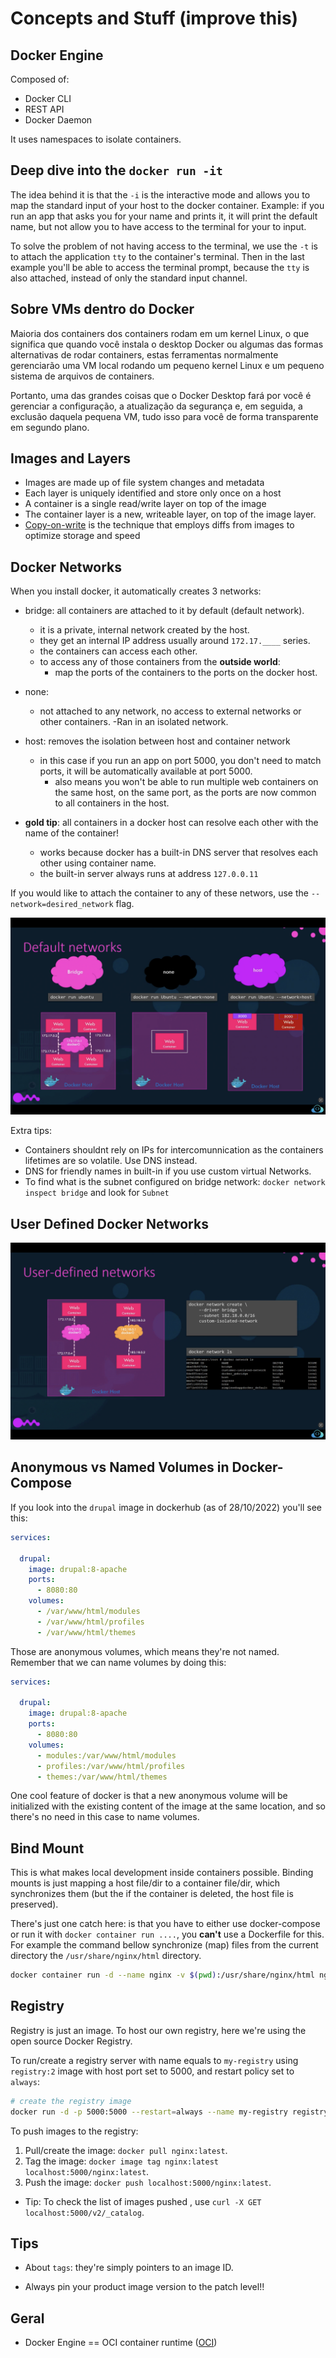 # Concepts and Stuff (improve this)

## Docker Engine

Composed of:

- Docker CLI
- REST API
- Docker Daemon

It uses namespaces to isolate containers.

## Deep dive into the `docker run -it`

The idea behind it is that the `-i` is the interactive mode and allows you to map
the standard input of your host to the docker container.
Example: if you run an app that asks you for your name and prints it, it will
print the default name, but not allow you to have access to the terminal for your
to input.

To solve the problem of not having access to the terminal, we use the `-t` is to
attach the application `tty` to the container's terminal. Then in the last example
you'll be able to access the terminal prompt, because the `tty` is also attached,
instead of only the standard input channel.

## Sobre VMs dentro do Docker

Maioria dos containers dos containers rodam em um kernel Linux, o que significa
que quando você instala o desktop Docker ou algumas das formas alternativas de
rodar containers, estas ferramentas normalmente gerenciarão uma VM local rodando
um pequeno kernel Linux e um pequeno sistema de arquivos de containers.

Portanto, uma das grandes coisas que o Docker Desktop fará por você é gerenciar
a configuração, a atualização da segurança e, em seguida, a exclusão
daquela pequena VM, tudo isso para você de forma transparente em segundo plano.

## Images and Layers

- Images are made up of file system changes and metadata
- Each layer is uniquely identified and store only once on a host
- A container is a single read/write layer on top of the image
- The container layer is a new, writeable layer, on top of the image layer.
- [Copy-on-write](https://adaptive.svbtle.com/fundamentals-of-docker-storage)
is the technique that employs diffs from images to optimize storage and speed

## Docker Networks

When you install docker, it automatically creates 3 networks:

- bridge: all containers are attached to it by default (default network).
  - it is a private, internal network created by the host.
  - they get an internal IP address usually around `172.17.____` series.
  - the containers can access each other.
  - to access any of those containers from the **outside world**:
    - map the ports of the containers to the ports on the docker host.
- none:
  - not attached to any network, no access to external networks or
other containers.
    -Ran in an isolated network.
- host: removes the isolation between host and container network
  - in this case if you run an app on port 5000, you don't need
    to match ports, it will be automatically available at port 5000.
    - also means you won't be able to run multiple web containers
    on the same host, on the same port, as the ports are now common
    to all containers in the host.

- **gold tip**: all containers in a docker host can resolve each other
with the name of the container!
  - works because docker has a built-in DNS server that resolves
    each other using container name.
  - the built-in server always runs at address `127.0.0.11`

If you would like to attach the container to any of these
networs, use the `--network=desired_network` flag.

![docker networks](./images/docker_networks.png "docker networks")

Extra tips:

- Containers shouldnt rely on IPs for intercomunnication as the containers
lifetimes are so volatile. Use DNS instead.
- DNS for friendly names in built-in if you use custom virtual Networks.
- To find what is the subnet configured on bridge network:
`docker network inspect bridge` and look for `Subnet`

## User Defined Docker Networks

![User Defined Docker Networks](./images/user_defined_networks.png "User Defined Docker Networks")

## Anonymous vs Named Volumes in Docker-Compose

If you look into the `drupal` image in dockerhub (as of 28/10/2022) you'll see this:

```yaml
services:

  drupal:
    image: drupal:8-apache
    ports:
      - 8080:80
    volumes:
      - /var/www/html/modules
      - /var/www/html/profiles
      - /var/www/html/themes
```

Those are anonymous volumes, which means they're not named. Remember that we can
name volumes by doing this:

```yaml
services:

  drupal:
    image: drupal:8-apache
    ports:
      - 8080:80
    volumes:
      - modules:/var/www/html/modules
      - profiles:/var/www/html/profiles
      - themes:/var/www/html/themes
```

One cool feature of docker is that a new anonymous volume will be initialized
with the existing content of the image at the same location, and so there's no
need in this case to name volumes.

## Bind Mount

This is what makes local development inside containers possible.
Binding mounts is just mapping a host file/dir to a container file/dir,
which synchronizes them (but the if the container is deleted, the host file is preserved).

There's just one catch here: is that you have to either use docker-compose or
run it with `docker container run ....`, you **can't** use a Dockerfile for this.
For example the command bellow synchronize (map) files from the current directory
the `/usr/share/nginx/html` directory.

```bash
docker container run -d --name nginx -v $(pwd):/usr/share/nginx/html nginx
```

## Registry

Registry is just an image. To host our own registry, here we're using
the open source Docker Registry.

To run/create a registry server with name equals to `my-registry` using `registry:2`
image with host port set to 5000, and restart policy set to `always`:

```bash
# create the registry image
docker run -d -p 5000:5000 --restart=always --name my-registry registry:2
```

To push images to the registry:

1. Pull/create the image: `docker pull nginx:latest`.
2. Tag the image: `docker image tag nginx:latest localhost:5000/nginx:latest`.
3. Push the image: `docker push localhost:5000/nginx:latest`.

- Tip: To check the list of images pushed , use `curl -X GET localhost:5000/v2/_catalog`.

## Tips

- About `tags`: they're simply pointers to an image ID.

- Always pin your product image version to the patch level!!

## Geral

- Docker Engine == OCI container runtime ([OCI](https://opencontainers.org/))
